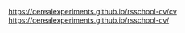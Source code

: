 https://cerealexperiments.github.io/rsschool-cv/cv
https://cerealexperiments.github.io/rsschool-cv/
